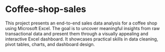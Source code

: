 # Coffee-shop-sales
This project presents an end-to-end sales data analysis for a coffee shop using Microsoft Excel. The goal is to uncover meaningful insights from raw transactional data and present them through a visually appealing and interactive Excel dashboard. It showcases practical skills in data cleaning, pivot tables, charts, and dashboard design.
